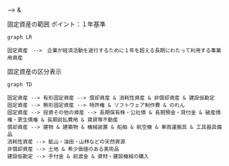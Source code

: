  --> 
 & 


固定資産の範囲
ポイント：１年基準
```mermaid
graph LR

固定資産　-->　企業が経済活動を遂行するために１年を超える長期にわたって利用する事業用資産

```



固定資産の区分表示
```mermaid
graph TD

固定資産 --> 有形固定資産 --> 償却資産 & 消耗性資産 & 非償却資産 & 建設仮勘定
固定資産 --> 無形固定資産 --> 特許権 & ソフトウェア制作費 & のれん
固定資産 --> 投資その他の資産 --> 長期保有株・公社債 & 長期預金・貸付金 & 破産債権・更生債権 & 長期前払費用 & 賃貸等不動産
償却資産 --> 建物 & 建築物 & 機械装置 & 船舶 & 航空機 & 車両運搬具 & 工具器具備品
消耗性資産 --> 鉱山・油田・山林などの天然資源
非償却資産 --> 土地 & 希少価値のある美術品
建設仮勘定 --> 手付金 & 前渡金 & 資材・建設機械の購入

```